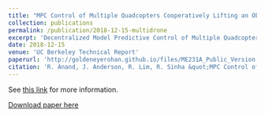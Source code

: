 ```yaml
---
title: "MPC Control of Multiple Quadcopters Cooperatively Lifting an Object"
collection: publications
permalink: /publication/2018-12-15-multidrone
excerpt: 'Decentralized Model Predictive Control of Multiple Quadcopters lifting an object with cables'
date: 2018-12-15
venue: 'UC Berkeley Technical Report'
paperurl: 'http://goldeneyerohan.github.io/files/ME231A_Public_Version.pdf'
citation: 'R. Anand, J. Anderson, R. Lim, R. Sinha &quot;MPC Control of Multiple Quadcopters Cooperatively Lifting an Object&quot; <i> UC Berkeley, Technical Report </i>'
---
```

See [this link](https://rohansinha.nl/portfolio/projects-2/) for more information. 

[Download paper here](/files/ME231A_Public_Version.pdf)
